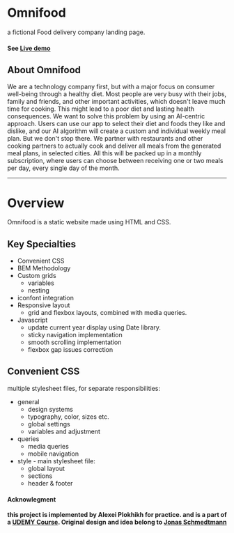 # Omnifood
a fictional Food delivery company landing page.

#### See [Live demo](https://alexplokhikh.github.io/Omnifood/)

## About Omnifood

We are a technology company first, but with a major focus on consumer well-being through a healthy diet. Most people are very busy with their jobs, family and friends, and other important activities, which doesn't leave much time for cooking. This might lead to a poor diet and lasting health consequences. We want to solve this problem by using an AI-centric approach. Users can use our app to select their diet and foods they like and dislike, and our AI algorithm will create a custom and individual weekly meal plan. But we don't stop there. We partner with restaurants and other cooking partners to actually cook and deliver all meals from the generated meal plans, in selected cities. All this will be packed up in a monthly subscription, where users can choose between receiving one or two meals per day, every single day of the month.

---

# Overview
Omnifood is a static website made using HTML and CSS.

## Key Specialties
- Convenient CSS
- BEM Methodology
- Custom grids
  - variables
  - nesting
- iconfont integration
- Responsive layout
  - grid and flexbox layouts, combined with media queries.
- Javascript
  - update current year display using Date library.
  - sticky navigation implementation
  - smooth scrolling implementation
  - flexbox gap issues correction
 
## Convenient CSS
multiple stylesheet files, for separate responsibilities:
- general
  - design systems
  - typography, color, sizes etc.
  - global settings
  - variables and adjustment
- queries
  - media queries
  - mobile navigation
- style - main stylesheet file:
  - global layout
  - sections
  - header & footer

#### Acknowlegment
**this project is implemented by Alexei Plokhikh for practice. and is a part of a [UDEMY Course](https://www.udemy.com/course/design-and-develop-a-killer-website-with-html5-and-css3). Original design and idea belong to [Jonas Schmedtmann](https://jonas.io/)**
